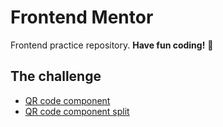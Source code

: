 # Frontend Mentor

Frontend practice repository.
**Have fun coding!** 🚀

## The challenge

- [QR code component](https://nguyenthihao-rightsvn.github.io/FE_mentor_challenges/challenges/qr-code-component.html)
- [QR code component split](https://nguyenthihao-rightsvn.github.io/FE_mentor_challenges/challenges-split/qr-code-component.html)
